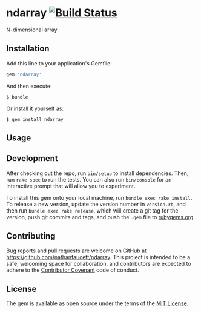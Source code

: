 # ndarray [![Build Status](https://travis-ci.org/nathanfaucett/rb-ndarray.svg?branch=master)](https://travis-ci.org/nathanfaucett/rb-ndarray)

N-dimensional array

## Installation

Add this line to your application's Gemfile:

```ruby
gem 'ndarray'
```

And then execute:

    $ bundle

Or install it yourself as:

    $ gem install ndarray

## Usage

## Development

After checking out the repo, run `bin/setup` to install dependencies. Then, run `rake spec` to run the tests. You can also run `bin/console` for an interactive prompt that will allow you to experiment.

To install this gem onto your local machine, run `bundle exec rake install`. To release a new version, update the version number in `version.rb`, and then run `bundle exec rake release`, which will create a git tag for the version, push git commits and tags, and push the `.gem` file to [rubygems.org](https://rubygems.org).

## Contributing

Bug reports and pull requests are welcome on GitHub at https://github.com/nathanfaucett/ndarray. This project is intended to be a safe, welcoming space for collaboration, and contributors are expected to adhere to the [Contributor Covenant](http://contributor-covenant.org) code of conduct.


## License

The gem is available as open source under the terms of the [MIT License](http://opensource.org/licenses/MIT).
